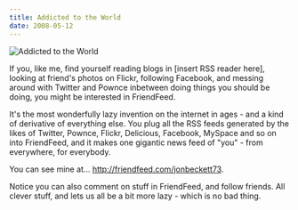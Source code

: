 ```yaml
---
title: Addicted to the World
date: 2008-05-12
---
```


![Addicted to the World](https://source.unsplash.com/4v9Kk01mEbY/1600x900)

If you, like me, find yourself reading blogs in [insert RSS reader here], looking at friend's photos on Flickr, following Facebook, and messing around with Twitter and Pownce inbetween doing things you should be doing, you might be interested in FriendFeed.

It's the most wonderfully lazy invention on the internet in ages - and a kind of derivative of everything else. You plug all the RSS feeds generated by the likes of Twitter, Pownce, Flickr, Delicious, Facebook, MySpace and so on into FriendFeed, and it makes one gigantic news feed of "you" - from everywhere, for everybody.

You can see mine at... http://friendfeed.com/jonbeckett73.

Notice you can also comment on stuff in FriendFeed, and follow friends. All clever stuff, and lets us all be a bit more lazy - which is no bad thing.